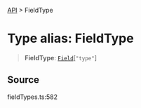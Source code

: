 [API](../index.md) > FieldType

# Type alias: FieldType

> **FieldType**: [`Field`](type-alias.Field.md)[`"type"`]

## Source

fieldTypes.ts:582
